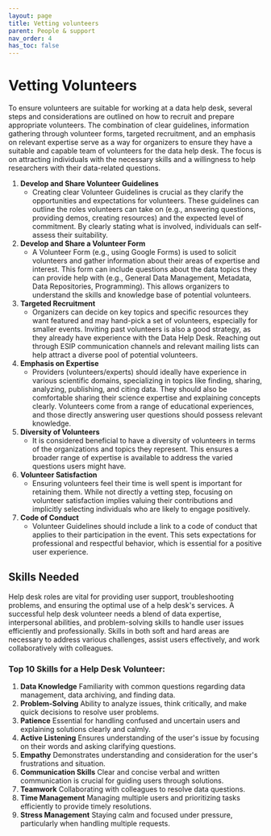 ```yaml
---
layout: page
title: Vetting volunteers
parent: People & support
nav_order: 4
has_toc: false
---
```


# Vetting Volunteers

To ensure volunteers are suitable for working at a data help desk, several steps
and considerations are outlined on how to recruit and prepare appropriate
volunteers. The combination of clear guidelines, information gathering through
volunteer forms, targeted recruitment, and an emphasis on relevant expertise
serve as a way for organizers to ensure they have a suitable and capable team of
volunteers for the data help desk. The focus is on attracting individuals with
the necessary skills and a willingness to help researchers with their
data-related questions.

<!-- prettier-ignore -->
1. **Develop and Share Volunteer Guidelines**
    - Creating clear Volunteer Guidelines is crucial as they clarify the opportunities and expectations for volunteers. These guidelines can outline the roles volunteers can take on (e.g., answering questions, providing demos, creating resources) and the expected level of commitment. By clearly stating what is involved, individuals can self-assess their suitability.
1. **Develop and Share a Volunteer Form**
    - A Volunteer Form (e.g., using Google Forms) is used to solicit volunteers and gather information about their areas of expertise and interest. This form can include questions about the data topics they can provide help with (e.g., General Data Management, Metadata, Data Repositories, Programming). This allows organizers to understand the skills and knowledge base of potential volunteers.
1. **Targeted Recruitment**
    - Organizers can decide on key topics and specific resources they want featured and may hand-pick a set of volunteers, especially for smaller events. Inviting past volunteers is also a good strategy, as they already have experience with the Data Help Desk. Reaching out through ESIP communication channels and relevant mailing lists can help attract a diverse pool of potential volunteers.
1. **Emphasis on Expertise**
    - Providers (volunteers/experts) should ideally have experience in various scientific domains, specializing in topics like finding, sharing, analyzing, publishing, and citing data. They should also be comfortable sharing their science expertise and explaining concepts clearly. Volunteers come from a range of educational experiences, and those directly answering user questions should possess relevant knowledge.
1. **Diversity of Volunteers**
    - It is considered beneficial to have a diversity of volunteers in terms of the organizations and topics they represent. This ensures a broader range of expertise is available to address the varied questions users might have.
1. **Volunteer Satisfaction**
    - Ensuring volunteers feel their time is well spent is important for retaining them. While not directly a vetting step, focusing on volunteer satisfaction implies valuing their contributions and implicitly selecting individuals who are likely to engage positively.
1. **Code of Conduct**
    - Volunteer Guidelines should include a link to a code of conduct that applies to their participation in the event. This sets expectations for professional and respectful behavior, which is essential for a positive user experience.

## Skills Needed

Help desk roles are vital for providing user support, troubleshooting problems,
and ensuring the optimal use of a help desk's services. A successful help desk
volunteer needs a blend of data expertise, interpersonal abilities, and
problem-solving skills to handle user issues efficiently and professionally.
Skills in both soft and hard areas are necessary to address various challenges,
assist users effectively, and work collaboratively with colleagues.

### Top 10 Skills for a Help Desk Volunteer:

1. **Data Knowledge** Familiarity with common questions regarding data
   management, data archiving, and finding data.
2. **Problem-Solving** Ability to analyze issues, think critically, and make
   quick decisions to resolve user problems.
3. **Patience** Essential for handling confused and uncertain users and
   explaining solutions clearly and calmly.
4. **Active Listening** Ensures understanding of the user's issue by focusing on
   their words and asking clarifying questions.
5. **Empathy** Demonstrates understanding and consideration for the user's
   frustrations and situation.
6. **Communication Skills** Clear and concise verbal and written communication
   is crucial for guiding users through solutions.
7. **Teamwork** Collaborating with colleagues to resolve data questions.
8. **Time Management** Managing multiple users and prioritizing tasks
   efficiently to provide timely resolutions.
9. **Stress Management** Staying calm and focused under pressure, particularly
   when handling multiple requests.
